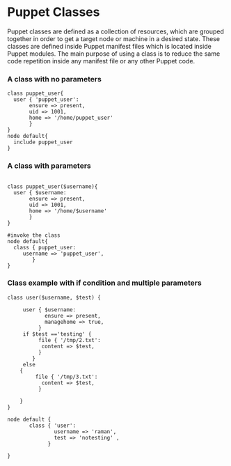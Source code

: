 # Puppet Classes
Puppet classes are defined as a collection of resources, which are grouped together in order to get a target node or machine in a desired state. These classes are defined inside Puppet manifest files which is located inside Puppet modules. The main purpose of using a class is to reduce the same code repetition inside any manifest file or any other Puppet code.

  
### A class with no parameters

```
class puppet_user{
  user { 'puppet_user':
       ensure => present,
       uid => 1001,
       home => '/home/puppet_user'
       }
}
node default{
  include puppet_user
}

```

### A class with parameters
```

class puppet_user($username){
  user { $username:
       ensure => present,
       uid => 1001,
       home => '/home/$username'
       }
}

#invoke the class
node default{
  class { puppet_user:
     username => 'puppet_user',
        }
}
```

### Class example with if condition and multiple parameters
```
class user($username, $test) {

     user { $username:
            ensure => present,
            managehome => true,
          }
     if $test =='testing' {
          file { '/tmp/2.txt':
           content => $test,
          }
        }
     else
    {
         file { '/tmp/3.txt':
           content => $test,
          }

    }
}

node default {
       class { 'user':
               username => 'raman',
               test => 'notesting' ,
             }

}
```
